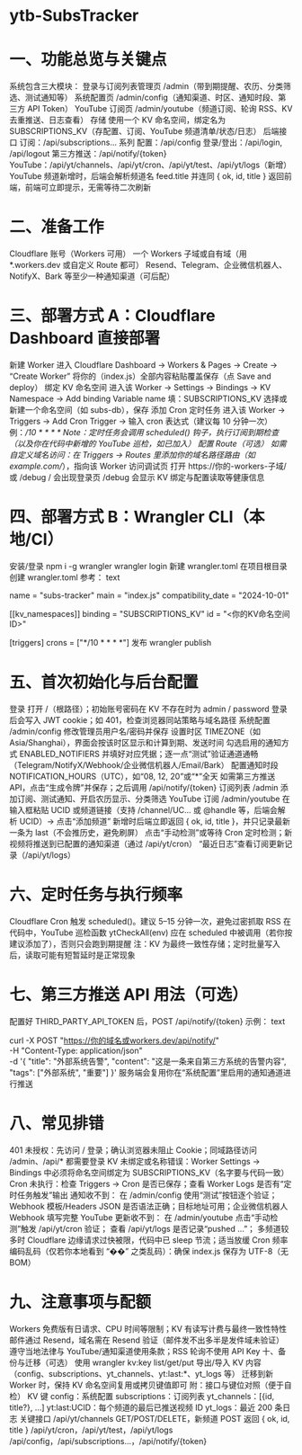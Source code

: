 # ytb-SubsTracker

# 一、功能总览与关键点
系统包含三大模块：
登录与订阅列表管理页 /admin（带到期提醒、农历、分类筛选、测试通知等）
系统配置页 /admin/config（通知渠道、时区、通知时段、第三方 API Token）
YouTube 订阅页 /admin/youtube（频道订阅、轮询 RSS、KV 去重推送、日志查看）
存储
使用一个 KV 命名空间，绑定名为 SUBSCRIPTIONS_KV（存配置、订阅、YouTube 频道清单/状态/日志）
后端接口
订阅：/api/subscriptions… 系列
配置：/api/config
登录/登出：/api/login, /api/logout
第三方推送：/api/notify/{token}
YouTube：/api/yt/channels、/api/yt/cron、/api/yt/test、/api/yt/logs（新增）
YouTube 频道新增时，后端会解析频道名 feed.title 并连同 { ok, id, title } 返回前端，前端可立即提示，无需等待二次刷新
# 二、准备工作
Cloudflare 账号（Workers 可用）
一个 Workers 子域或自有域（用 *.workers.dev 或自定义 Route 都可）
Resend、Telegram、企业微信机器人、NotifyX、Bark 等至少一种通知渠道（可后配）
# 三、部署方式 A：Cloudflare Dashboard 直接部署
新建 Worker
进入 Cloudflare Dashboard → Workers & Pages → Create → “Create Worker”
将你的（index.js）全部内容粘贴覆盖保存（点 Save and deploy）
绑定 KV 命名空间
进入该 Worker → Settings → Bindings → KV Namespace → Add binding
Variable name 填：SUBSCRIPTIONS_KV
选择或新建一个命名空间（如 subs-db），保存
添加 Cron 定时任务
进入该 Worker → Triggers → Add Cron Trigger → 输入 cron 表达式（建议每 10 分钟一次）
例：*/10 * * * *
Note：定时任务会调用 scheduled() 钩子，执行订阅到期检查（以及你在代码中新增的 YouTube 巡检，如已加入）
配置 Route（可选）
如需自定义域名访问：在 Triggers → Routes 里添加你的域名路径路由（如 example.com/*），指向该 Worker
访问调试页
打开 https://你的-workers-子域/ 或 /debug
/ 会出现登录页
/debug 会显示 KV 绑定与配置读取等健康信息
# 四、部署方式 B：Wrangler CLI（本地/CI）
安装/登录
npm i -g wrangler
wrangler login
新建 wrangler.toml 在项目根目录创建 wrangler.toml
参考：
text


name = "subs-tracker"
main = "index.js"
compatibility_date = "2024-10-01"

[[kv_namespaces]]
binding = "SUBSCRIPTIONS_KV"
id = "<你的KV命名空间ID>"

[triggers]
crons = ["*/10 * * * *"]
发布
wrangler publish
# 五、首次初始化与后台配置
登录
打开 /（根路径）；初始账号密码在 KV 不存在时为 admin / password
登录后会写入 JWT cookie；如 401，检查浏览器同站策略与域名路径
系统配置 /admin/config
修改管理员用户名/密码并保存
设置时区 TIMEZONE（如 Asia/Shanghai），界面会按该时区显示和计算到期、发送时间
勾选启用的通知方式 ENABLED_NOTIFIERS 并填好对应凭据；逐一点“测试”验证通道通畅（Telegram/NotifyX/Webhook/企业微信机器人/Email/Bark）
配置通知时段 NOTIFICATION_HOURS（UTC），如“08, 12, 20”或“*”全天
如需第三方推送 API，点击“生成令牌”并保存；之后调用 /api/notify/{token}
订阅列表 /admin
添加订阅、测试通知、开启农历显示、分类筛选
YouTube 订阅 /admin/youtube
在输入框粘贴 UCID 或频道链接（支持 /channel/UC… 或 @handle 等，后端会解析 UCID）→ 点击“添加频道”
新增时后端立即返回 { ok, id, title }，并只记录最新一条为 last（不会推历史，避免刷屏）
点击“手动检测”或等待 Cron 定时检测；新视频将推送到已配置的通知渠道（通过 /api/yt/cron）
“最近日志”查看订阅更新记录（/api/yt/logs）
# 六、定时任务与执行频率
Cloudflare Cron 触发 scheduled()。建议 5–15 分钟一次，避免过密抓取 RSS
在代码中，YouTube 巡检函数 ytCheckAll(env) 应在 scheduled 中被调用（若你按建议添加了），否则只会跑到期提醒
注：KV 为最终一致性存储；定时批量写入后，读取可能有短暂延时是正常现象
# 七、第三方推送 API 用法（可选）
配置好 THIRD_PARTY_API_TOKEN 后，POST /api/notify/{token}
示例：
text


curl -X POST "https://你的域名或workers.dev/api/notify/<token>" \
  -H "Content-Type: application/json" \
  -d '{
    "title": "外部系统告警",
    "content": "这是一条来自第三方系统的告警内容",
    "tags": ["外部系统", "重要"]
  }'
服务端会复用你在“系统配置”里启用的通知通道进行推送
# 八、常见排错
401 未授权：先访问 / 登录；确认浏览器未阻止 Cookie；同域路径访问 /admin、/api/* 都需要登录
KV 未绑定或名称错误：Worker Settings → Bindings 中必须将命名空间绑定为 SUBSCRIPTIONS_KV（名字要与代码一致）
Cron 未执行：检查 Triggers → Cron 是否已保存；查看 Worker Logs 是否有“定时任务触发”输出
通知收不到：
在 /admin/config 使用“测试”按钮逐个验证；
Webhook 模板/Headers JSON 是否语法正确；目标地址可用；企业微信机器人 Webhook 填写完整
YouTube 更新收不到：
在 /admin/youtube 点击“手动检测”触发 /api/yt/cron 验证；
查看 /api/yt/logs 是否记录“pushed …”；
多频道较多时 Cloudflare 边缘请求过快被限，代码中已 sleep 节流；适当放缓 Cron 频率
编码乱码（仅若你本地看到 “��” 之类乱码）：确保 index.js 保存为 UTF-8（无 BOM）
# 九、注意事项与配额
Workers 免费版有日请求、CPU 时间等限制；KV 有读写计费与最终一致性特性
邮件通过 Resend，域名需在 Resend 验证（邮件发不出多半是发件域未验证）
遵守当地法律与 YouTube/通知渠道使用条款；RSS 轮询不使用 API Key
十、备份与迁移（可选）
使用 wrangler kv:key list/get/put 导出/导入 KV 内容（config、subscriptions、yt_channels、yt:last:*、yt_logs 等）
迁移到新 Worker 时，保持 KV 命名空间复用或拷贝键值即可
附：接口与键位对照（便于自检）
KV 键
config：系统配置
subscriptions：订阅列表
yt_channels：[{id, title?}, …]
yt:last:UCID：每个频道的最后已推送视频 ID
yt_logs：最近 200 条日志
关键接口
/api/yt/channels GET/POST/DELETE，新频道 POST 返回 { ok, id, title }
/api/yt/cron，/api/yt/test，/api/yt/logs
/api/config，/api/subscriptions…，/api/notify/{token}
